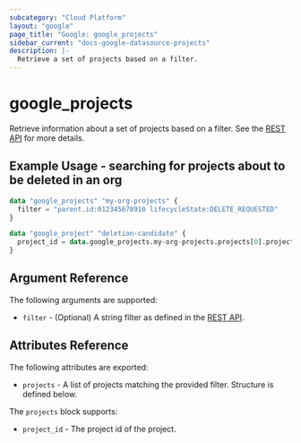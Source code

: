 ```yaml
---
subcategory: "Cloud Platform"
layout: "google"
page_title: "Google: google_projects"
sidebar_current: "docs-google-datasource-projects"
description: |-
  Retrieve a set of projects based on a filter.
---
```


# google\_projects

Retrieve information about a set of projects based on a filter. See the
[REST API](https://cloud.google.com/resource-manager/reference/rest/v1/projects/list)
for more details.

## Example Usage - searching for projects about to be deleted in an org

```terraform
data "google_projects" "my-org-projects" {
  filter = "parent.id:012345678910 lifecycleState:DELETE_REQUESTED"
}

data "google_project" "deletion-candidate" {
  project_id = data.google_projects.my-org-projects.projects[0].project_id
}
```

## Argument Reference

The following arguments are supported:

* `filter` - (Optional) A string filter as defined in the [REST API](https://cloud.google.com/resource-manager/reference/rest/v1/projects/list#query-parameters).


## Attributes Reference

The following attributes are exported:

* `projects` - A list of projects matching the provided filter. Structure is defined below.

The `projects` block supports:

* `project_id` - The project id of the project.

